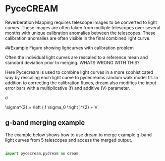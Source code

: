 # PyceCREAM


Reverberation Mapping requires telescope images to be converted to light curves. These images are often taken 
from multiple telescopes over several months with unique calibration anomalies between the telescopes. 
These calibration anomalies are often visible in the final combined light curve. 

##Example Figure showing lighcurves with calibration problem

Often the individual light curves are rescaled to a reference mean and standard deviation 
prior to merging. WHATS WRONG WITH THIS?

Here Pycecream is used to combine light curves in a more sophisticated way by rescaling each light curve
to pycecreams random walk model fit. In addition to correcting the calibration fluxes, 
dream also modifies the input error bars with a multiplicative (f) and additive (V) parameter.

$\sigma$

\sigma^{2} = \left ( f \sigma_0 \right )^{2} + V


## g-band merging example

The example below shows how to use dream to merge example g-band light curves 
from 5 telescopes and access the merged output. 

```python

import pycecream.pydream as dream

```


